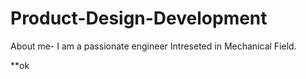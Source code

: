 # Product-Design-Development
  About me- I am a passionate engineer Intreseted in Mechanical Field.
 
 
 **ok
  
